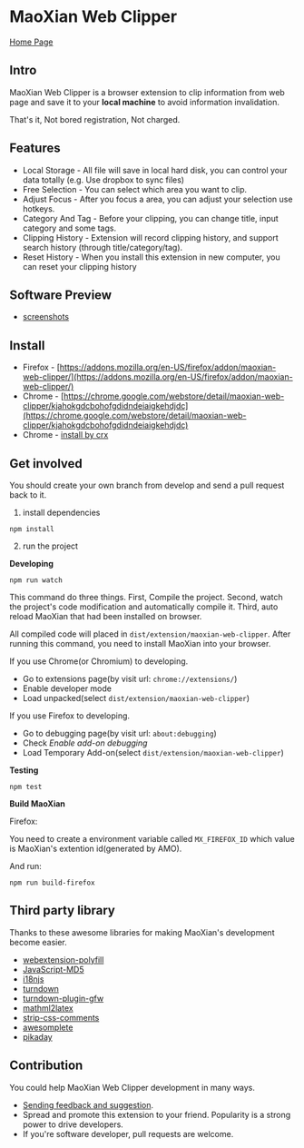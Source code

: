 
# MaoXian Web Clipper

[Home Page](https://mika-cn.github.io/maoxian-web-clipper/index.html)

## Intro

MaoXian Web Clipper is a browser extension to clip information from web page and save it to your **local machine** to avoid information invalidation.

That's it, Not bored registration, Not charged.


## Features

* Local Storage - All file will save in local hard disk, you can control your data totally (e.g. Use dropbox to sync files)
* Free Selection - You can select which area you want to clip.
* Adjust Focus - After you focus a area, you can adjust your selection use hotkeys.
* Category And Tag - Before your clipping, you can change title, input category and some tags.
* Clipping History - Extension will record clipping history, and support search history (through title/category/tag).
* Reset History - When you install this extension in new computer, you can reset your clipping history

## Software Preview
* [screenshots](https://mika-cn.github.io/maoxian-web-clipper/screenshots.html)

## Install

* Firefox - [https://addons.mozilla.org/en-US/firefox/addon/maoxian-web-clipper/](https://addons.mozilla.org/en-US/firefox/addon/maoxian-web-clipper/)
* Chrome - [https://chrome.google.com/webstore/detail/maoxian-web-clipper/kjahokgdcbohofgdidndeiaigkehdjdc](https://chrome.google.com/webstore/detail/maoxian-web-clipper/kjahokgdcbohofgdidndeiaigkehdjdc)
* Chrome - [install by crx](https://mika-cn.github.io/maoxian-web-clipper/chrome-install-by-crx.html)

## Get involved

You should create your own branch from develop and send a pull request back to it.

1. install dependencies

```shell
npm install
```

2. run the project


**Developing**

```shell
npm run watch
```

This command do three things. First, Compile the project. Second, watch the project's code modification and automatically compile it. Third, auto reload MaoXian that had been installed on browser.

All compiled code will placed in `dist/extension/maoxian-web-clipper`. After running this command, you need to install MaoXian into your browser.

If you use Chrome(or Chromium) to developing.

* Go to extensions page(by visit url: `chrome://extensions/`)
* Enable developer mode
* Load unpacked(select `dist/extension/maoxian-web-clipper`)

If you use Firefox to developing.

* Go to debugging page(by visit url: `about:debugging`)
* Check _Enable add-on debugging_
* Load Temporary Add-on(select `dist/extension/maoxian-web-clipper`)

**Testing**

```shell
npm test
```

**Build MaoXian**

Firefox:

You need to create a environment variable called `MX_FIREFOX_ID` which value is MaoXian's extention id(generated by AMO).

And run:

```
npm run build-firefox
```

## Third party library

Thanks to these awesome libraries for making MaoXian's development become easier.

* [webextension-polyfill](https://github.com/mozilla/webextension-polyfill)
* [JavaScript-MD5](https://github.com/blueimp/JavaScript-MD5)
* [i18njs](http://i18njs.com/)
* [turndown](https://github.com/domchristie/turndown)
* [turndown-plugin-gfw](https://github.com/domchristie/turndown-plugin-gfm)
* [mathml2latex](https://github.com/mika-cn/mathml2latex)
* [strip-css-comments](https://github.com/sindresorhus/strip-css-comments)
* [awesomplete](https://github.com/LeaVerou/awesomplete)
* [pikaday](https://github.com/Pikaday/Pikaday)


## Contribution
You could help MaoXian Web Clipper development in many ways.

* [Sending feedback and suggestion](https://github.com/mika-cn/maoxian-web-clipper/issues).
* Spread and promote this extension to your friend. Popularity is a strong power to drive developers.
* If you're software developer, pull requests are welcome.
